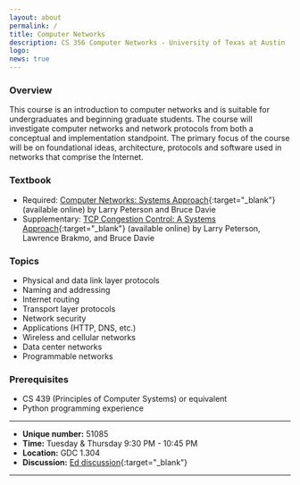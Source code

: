 ```yaml
---
layout: about
permalink: /
title: Computer Networks
description: CS 356 Computer Networks - University of Texas at Austin
logo: 
news: true
---
```


### Overview

This course is an introduction to computer networks and is
suitable for undergraduates and beginning graduate students. The course will
investigate computer networks and network protocols from both a conceptual and
implementation standpoint. The primary focus of the course will be on
foundational ideas, architecture, protocols and software used in networks that
comprise the Internet.

### Textbook
* Required: [Computer Networks: Systems Approach](https://book.systemsapproach.org/){:target="\_blank"} (available online) by Larry Peterson and Bruce Davie
* Supplementary: [TCP Congestion Control: A Systems Approach](hhttps://tcpcc.systemsapproach.org/){:target="\_blank"} (available online) by Larry Peterson, Lawrence Brakmo, and Bruce Davie

### Topics
* Physical and data link layer protocols
* Naming and addressing
* Internet routing
* Transport layer protocols
* Network security
* Applications (HTTP, DNS, etc.)
* Wireless and cellular networks
* Data center networks
* Programmable networks


### Prerequisites
- CS 439 (Principles of Computer Systems) or equivalent
- Python programming experience

***

- **Unique number:** 51085
- **Time:** Tuesday & Thursday 9:30 PM - 10:45 PM
- **Location:** GDC 1.304 
- **Discussion:** [Ed discussion](https://edstem.org/us/courses/50367){:target="\_blank"}

***
